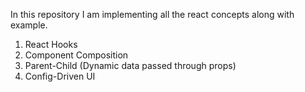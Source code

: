 In this repository I am implementing all the react concepts along with example.

1. React Hooks
2. Component Composition
3. Parent-Child (Dynamic data passed through props)
4. Config-Driven UI
